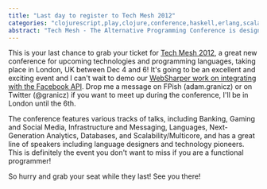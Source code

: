 ```yaml
---
title: "Last day to register to Tech Mesh 2012"
categories: "clojurescript,play,clojure,conference,haskell,erlang,scala,functional,f#,websharper"
abstract: "Tech Mesh - The Alternative Programming Conference is designed to support and promote useful non-mainstream technologies in the software industry and dedicated to users and inventors of various languages and technologies. By offering a networking platform to IT architects, software developers and project managers it brings together different programming worlds and creates opportunities to exchange experiences and knowledge, necessary to pick the ”the right tool for the job”."
---
```

This is your last chance to grab your ticket for [Tech Mesh 2012](http://techmeshconf.com/), a great new conference for upcoming technologies and programming languages, taking place in London, UK between Dec 4 and 6!  It's going to be an excellent and exciting event and I can't wait to demo our [WebSharper work on integrating with the Facebook API](http://techmeshconf.com/techmesh-london-2012/presentation/Developing%20and%20Integrating%20WebSharper%20Applications%20with%20Facebook).  Drop me a message on FPish (adam.granicz) or on Twitter (@granicz) if you want to meet up during the conference, I'll be in London until the 6th.

The conference features various tracks of talks, including Banking, Gaming and Social Media, Infrastructure and Messaging, Languages, Next-Generation Analytics, Databases, and Scalability/Multicore, and has a great line of speakers including language designers and technology pioneers. This is definitely the event you don't want to miss if you are a functional programmer!

So hurry and grab your seat while they last!  See you there!